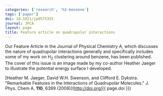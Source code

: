 ```yaml
---
categories: ['research', 'h2-benzene']
tags: ['paper']
doi: 10.1021/jp0575355
journal: JPCA
layout: page
title: Feature article on quadrupolar interactions
---
```


Our Feature Article in the Journal of Physical Chemistry A, which discusses
the nature of quadrupolar interactions generally and specifically includes
some of my work on H<sub>2</sub> clustering around benzene, has been
published. The cover of this issue is an image made by my co-author Heather
Jaeger to illustrate the potential energy surface I developed.

[Heather M. Jaeger, David W.H. Swenson, and Clifford E. Dykstra. "Remarkable
Features in the Interactions of Quadrupolar Molecules." J. Phys. Chem A,
**110**, 6399 (2006)](http://doi.org/{{ page.doi }}) 
